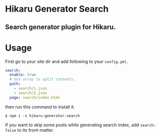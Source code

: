Hikaru Generator Search
=======================

Search generator plugin for Hikaru.
-----------------------------------

# Usage

First go to your site dir and add following to your `config.yml`.

```yaml
search:
  enable: true
  # Use array to split contents.
  path:
    - search/1.json
    - search/2.json
  page: search/index.html
```

then run this command to install it.

```
$ npm i -s hikaru-generator-search
```
If you want to skip some posts while generating search index, add `search: false` to its front-matter.
